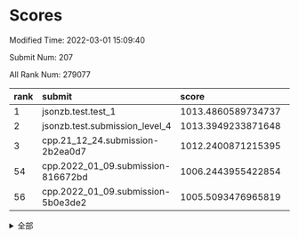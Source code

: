 # Scores

Modified Time: 2022-03-01 15:09:40

Submit Num: 207

All Rank Num: 279077

| rank |               submit               |       score        |       sigma        | pk_num |
| :--- | :--------------------------------- | :----------------- | :----------------- | :----- |
| 1    | jsonzb.test.test_1                 | 1013.4860589734737 | 0.8011898189618354 | 5389   |
| 2    | jsonzb.test.submission_level_4     | 1013.3949233871648 | 0.8158592231827713 | 5391   |
| 3    | cpp.21_12_24.submission-2b2ea0d7   | 1012.2400871215395 | 0.7842274043188516 | 5393   |
| 54   | cpp.2022_01_09.submission-816672bd | 1006.2443955422854 | 0.712485754286447  | 5390   |
| 56   | cpp.2022_01_09.submission-5b0e3de2 | 1005.5093476965819 | 0.7227956994240707 | 5393   |


<details>
<summary>全部</summary>

| rank |                 submit                 |       score        |       sigma        | pk_num |
| :--- | :------------------------------------- | :----------------- | :----------------- | :----- |
| 1    | jsonzb.test.test_1                     | 1013.4860589734737 | 0.8011898189618354 | 5389   |
| 2    | jsonzb.test.submission_level_4         | 1013.3949233871648 | 0.8158592231827713 | 5391   |
| 3    | cpp.21_12_24.submission-2b2ea0d7       | 1012.2400871215395 | 0.7842274043188516 | 5393   |
| 4    | gobigger.level_3.submission_level_3_29 | 1011.7641372596839 | 0.7886594383147648 | 5395   |
| 5    | gobigger.level_3.submission_level_3_2  | 1011.5457228674242 | 0.7716212310857188 | 5392   |
| 6    | gobigger.level_3.submission_level_3_25 | 1011.2045457798831 | 0.7707760016765726 | 5396   |
| 7    | gobigger.level_3.submission_level_3_28 | 1011.1960113632368 | 0.7665482029605465 | 5388   |
| 8    | gobigger.level_3.submission_level_3_1  | 1011.0790010604493 | 0.7519340163719935 | 5393   |
| 9    | gobigger.level_3.submission_level_3_5  | 1011.0241524535112 | 0.7591716589691627 | 5393   |
| 10   | gobigger.level_3.submission_level_3_10 | 1011.0069061283174 | 0.7791541144141079 | 5394   |
| 11   | gobigger.level_3.submission_level_3_38 | 1010.8118792498246 | 0.7708899971673515 | 5393   |
| 12   | gobigger.level_3.submission_level_3_4  | 1010.7786054510159 | 0.7576326612218219 | 5391   |
| 13   | gobigger.level_3.submission_level_3_15 | 1010.7664277486454 | 0.7756785825507752 | 5394   |
| 14   | gobigger.level_3.submission_level_3_27 | 1010.7628613693288 | 0.7706270806755344 | 5392   |
| 15   | gobigger.level_3.submission_level_3_18 | 1010.6765641749091 | 0.7628691669761116 | 5394   |
| 16   | gobigger.level_3.submission_level_3_13 | 1010.648249989161  | 0.7707190820818394 | 5393   |
| 17   | gobigger.level_3.submission_level_3_44 | 1010.6142598936173 | 0.7606073112820423 | 5394   |
| 18   | gobigger.level_3.submission_level_3_23 | 1010.5276791696675 | 0.7437918198347911 | 5388   |
| 19   | gobigger.level_3.submission_level_3_12 | 1010.4812326563606 | 0.7451108140247258 | 5392   |
| 20   | gobigger.level_3.submission_level_3_33 | 1010.3677340223103 | 0.7768286047549305 | 5393   |
| 21   | gobigger.level_3.submission_level_3_32 | 1010.3310930509106 | 0.769130388077502  | 5394   |
| 22   | gobigger.level_3.submission_level_3_14 | 1010.2603009487274 | 0.7781138606248016 | 5396   |
| 23   | gobigger.level_3.submission_level_3_48 | 1010.2556542793594 | 0.777829355895103  | 5392   |
| 24   | gobigger.level_3.submission_level_3_7  | 1010.2486524015054 | 0.746900494005247  | 5394   |
| 25   | gobigger.level_3.submission_level_3_46 | 1010.2414914485279 | 0.7448593737237397 | 5395   |
| 26   | gobigger.level_3.submission_level_3_34 | 1010.2159546306815 | 0.7362456954195619 | 5391   |
| 27   | gobigger.level_3.submission_level_3_40 | 1010.1752416668326 | 0.7753037654330546 | 5390   |
| 28   | gobigger.level_3.submission_level_3_49 | 1010.1103640207652 | 0.7819958608752176 | 5392   |
| 29   | gobigger.level_3.submission_level_3_35 | 1010.0221595445252 | 0.7448800378956194 | 5392   |
| 30   | gobigger.level_3.submission_level_3_42 | 1010.0118362672048 | 0.7687899741144391 | 5392   |
| 31   | gobigger.level_3.submission_level_3_6  | 1010.0108467060028 | 0.7756912474436976 | 5395   |
| 32   | gobigger.level_3.submission_level_3_47 | 1009.9666970326618 | 0.756118247321848  | 5391   |
| 33   | gobigger.level_3.submission_level_3_24 | 1009.9224714030814 | 0.7768514431158855 | 5390   |
| 34   | gobigger.level_3.submission_level_3_0  | 1009.870315508422  | 0.7692268078010034 | 5394   |
| 35   | gobigger.level_3.submission_level_3_31 | 1009.8504686510855 | 0.7321491744306696 | 5395   |
| 36   | gobigger.level_3.submission_level_3_3  | 1009.7995935299675 | 0.746532045950016  | 5397   |
| 37   | gobigger.level_3.submission_level_3_36 | 1009.7991791990694 | 0.7598474099285246 | 5392   |
| 38   | gobigger.level_3.submission_level_3_16 | 1009.7309590103115 | 0.7534670409000165 | 5395   |
| 39   | gobigger.level_3.submission_level_3_41 | 1009.7045110060326 | 0.7434145235914348 | 5389   |
| 40   | gobigger.level_3.submission_level_3_43 | 1009.6991174486349 | 0.7965562899114025 | 5392   |
| 41   | gobigger.level_3.submission_level_3_37 | 1009.640668416492  | 0.7507831213532145 | 5392   |
| 42   | gobigger.level_3.submission_level_3_21 | 1009.3570338712434 | 0.7465561975905107 | 5399   |
| 43   | gobigger.level_3.submission_level_3_45 | 1009.3562255052926 | 0.7484517039413494 | 5392   |
| 44   | gobigger.level_3.submission_level_3_30 | 1009.2726739814427 | 0.7433421372646516 | 5391   |
| 45   | gobigger.level_3.submission_level_3_17 | 1009.2213326852112 | 0.7489560828411361 | 5393   |
| 46   | gobigger.level_3.submission_level_3_9  | 1009.2126712352364 | 0.7507312753238207 | 5394   |
| 47   | gobigger.level_3.submission_level_3_39 | 1009.1909759997973 | 0.7276561815671132 | 5395   |
| 48   | gobigger.level_3.submission_level_3_20 | 1009.0133821543443 | 0.739484671763508  | 5393   |
| 49   | gobigger.level_3.submission_level_3_8  | 1008.8929336935493 | 0.7394082265806559 | 5390   |
| 50   | gobigger.level_3.submission_level_3_26 | 1008.6884898439811 | 0.7212877403790382 | 5393   |
| 51   | gobigger.level_3.submission_level_3_11 | 1008.6594378164614 | 0.7731164989838135 | 5390   |
| 52   | gobigger.level_3.submission_level_3_19 | 1008.6271628947619 | 0.736604699857268  | 5391   |
| 53   | gobigger.level_3.submission_level_3_22 | 1008.570524498893  | 0.7454968779313477 | 5390   |
| 54   | cpp.2022_01_09.submission-816672bd     | 1006.2443955422854 | 0.712485754286447  | 5390   |
| 55   | gobigger.level_1.submission_level_1_43 | 1005.5095119538282 | 0.730635116415389  | 5394   |
| 56   | cpp.2022_01_09.submission-5b0e3de2     | 1005.5093476965819 | 0.7227956994240707 | 5393   |
| 57   | gobigger.level_1.submission_level_1_5  | 1004.9142742153206 | 0.7316323292978093 | 5391   |
| 58   | gobigger.level_1.submission_level_1_7  | 1004.8506728284286 | 0.7269032921187196 | 5393   |
| 59   | gobigger.level_1.submission_level_1_17 | 1004.7163289110968 | 0.7140774301008406 | 5395   |
| 60   | gobigger.level_1.submission_level_1_8  | 1004.3620311259502 | 0.7179220652289274 | 5394   |
| 61   | gobigger.level_1.submission_level_1_14 | 1004.2854733518379 | 0.7285072186436825 | 5396   |
| 62   | gobigger.level_1.submission_level_1_39 | 1004.1448458977469 | 0.7207197678218479 | 5391   |
| 63   | gobigger.level_1.submission_level_1_37 | 1004.1226004812431 | 0.7263518015541767 | 5389   |
| 64   | gobigger.level_1.submission_level_1_33 | 1004.0971673597521 | 0.7267627503407855 | 5389   |
| 65   | gobigger.level_1.submission_level_1_31 | 1004.0927760040963 | 0.7145353300578665 | 5395   |
| 66   | gobigger.level_1.submission_level_1_49 | 1004.088127576149  | 0.7168056483711739 | 5394   |
| 67   | gobigger.level_1.submission_level_1_47 | 1004.075565838654  | 0.7260494354430723 | 5395   |
| 68   | gobigger.level_1.submission_level_1_19 | 1004.0673194795087 | 0.719278736505771  | 5394   |
| 69   | gobigger.level_1.submission_level_1_16 | 1003.9878058164629 | 0.717094683967052  | 5394   |
| 70   | gobigger.level_1.submission_level_1_30 | 1003.9430981737222 | 0.715966414905365  | 5390   |
| 71   | gobigger.level_1.submission_level_1_24 | 1003.8202443603006 | 0.7266630722819329 | 5396   |
| 72   | gobigger.level_1.submission_level_1_20 | 1003.6607993715888 | 0.7204755932984507 | 5397   |
| 73   | gobigger.level_1.submission_level_1_1  | 1003.6100120693737 | 0.7253434297326926 | 5394   |
| 74   | gobigger.level_1.submission_level_1_48 | 1003.5846715312864 | 0.7247335120117265 | 5393   |
| 75   | gobigger.level_1.submission_level_1_11 | 1003.5249473636992 | 0.7230567784175251 | 5392   |
| 76   | gobigger.level_1.submission_level_1_9  | 1003.5187827327707 | 0.7185734672861166 | 5391   |
| 77   | gobigger.level_1.submission_level_1_12 | 1003.5118903219279 | 0.7118844867359028 | 5395   |
| 78   | gobigger.level_1.submission_level_1_13 | 1003.4776542796654 | 0.7148779707148765 | 5393   |
| 79   | gobigger.level_1.submission_level_1_29 | 1003.3724862143063 | 0.7086881749276601 | 5397   |
| 80   | gobigger.level_1.submission_level_1_36 | 1003.3584905052545 | 0.7124326855113073 | 5397   |
| 81   | gobigger.level_1.submission_level_1_6  | 1003.3434946613339 | 0.712046720779703  | 5393   |
| 82   | gobigger.level_1.submission_level_1_44 | 1003.3086240496243 | 0.7116175665781754 | 5394   |
| 83   | gobigger.level_1.submission_level_1_26 | 1003.2726119242278 | 0.7064582789314996 | 5394   |
| 84   | gobigger.level_1.submission_level_1_25 | 1003.2493983932595 | 0.7261683304997016 | 5399   |
| 85   | gobigger.level_1.submission_level_1_18 | 1003.2370903882165 | 0.7160548030068251 | 5395   |
| 86   | gobigger.level_1.submission_level_1_28 | 1003.2230503229922 | 0.7128854299166886 | 5392   |
| 87   | gobigger.level_1.submission_level_1_35 | 1003.1995713252686 | 0.7170298576366545 | 5388   |
| 88   | gobigger.level_1.submission_level_1_32 | 1003.1059292009293 | 0.7259523197677459 | 5388   |
| 89   | gobigger.level_1.submission_level_1_41 | 1003.0999718181424 | 0.7210403798522815 | 5395   |
| 90   | gobigger.level_1.submission_level_1_27 | 1002.9633285368186 | 0.7188550999521695 | 5395   |
| 91   | gobigger.level_1.submission_level_1_3  | 1002.9627641158108 | 0.7216567465013008 | 5394   |
| 92   | gobigger.level_1.submission_level_1_21 | 1002.947185947803  | 0.7249999078523007 | 5393   |
| 93   | gobigger.level_1.submission_level_1_0  | 1002.8401636613452 | 0.7252635625758569 | 5397   |
| 94   | gobigger.level_1.submission_level_1_22 | 1002.7905155756422 | 0.717760512024934  | 5389   |
| 95   | gobigger.level_1.submission_level_1_4  | 1002.7805334419962 | 0.7222183071545689 | 5393   |
| 96   | gobigger.level_1.submission_level_1_15 | 1002.7079637693992 | 0.7190024799608049 | 5394   |
| 97   | gobigger.level_1.submission_level_1_38 | 1002.6765387531842 | 0.7229422021733258 | 5397   |
| 98   | gobigger.level_1.submission_level_1_46 | 1002.6448430250995 | 0.7144358993940959 | 5396   |
| 99   | gobigger.level_1.submission_level_1_2  | 1002.622658562682  | 0.7243491501031782 | 5396   |
| 100  | gobigger.level_1.submission_level_1_10 | 1002.5901947953841 | 0.7094862749487898 | 5395   |
| 101  | gobigger.level_1.submission_level_1_34 | 1002.4886822001018 | 0.7219974468480874 | 5394   |
| 102  | gobigger.level_1.submission_level_1_42 | 1002.3830289393627 | 0.7252026820493712 | 5391   |
| 103  | gobigger.level_1.submission_level_1_45 | 1002.0968469629618 | 0.7222951088851809 | 5399   |
| 104  | gobigger.level_1.submission_level_1_23 | 1001.8043150294916 | 0.7029758722861829 | 5396   |
| 105  | gobigger.level_1.submission_level_1_40 | 1001.5578194101927 | 0.7161900275418991 | 5396   |
| 106  | gobigger.random.submission_random_19   | 997.2585879385821  | 0.7148617768693305 | 5390   |
| 107  | gobigger.random.submission_random_37   | 997.1763661274919  | 0.7037285527080829 | 5394   |
| 108  | gobigger.random.submission_random_39   | 996.7947379770694  | 0.7040206516196259 | 5398   |
| 109  | gobigger.random.submission_random_30   | 996.7213316224978  | 0.7185202952164013 | 5391   |
| 110  | gobigger.random.submission_random_24   | 996.4869238059271  | 0.7144712162416296 | 5396   |
| 111  | gobigger.random.submission_random_47   | 996.409480286243   | 0.7264271778870781 | 5395   |
| 112  | gobigger.random.submission_random_0    | 996.4086089416414  | 0.7191145624312498 | 5394   |
| 113  | gobigger.random.submission_random_20   | 996.4013128346229  | 0.7224735067686249 | 5395   |
| 114  | gobigger.random.submission_random_38   | 996.400215562875   | 0.7179427713984908 | 5392   |
| 115  | gobigger.random.submission_random_48   | 996.3741458406806  | 0.70999168507005   | 5392   |
| 116  | gobigger.random.submission_random_35   | 996.2877738786354  | 0.7103530577709535 | 5392   |
| 117  | gobigger.random.submission_random_25   | 996.2499197787004  | 0.7112823968750303 | 5401   |
| 118  | gobigger.random.submission_random_1    | 996.2411319201561  | 0.7047439684347269 | 5394   |
| 119  | gobigger.random.submission_random_34   | 996.1758811652974  | 0.7174389830873157 | 5388   |
| 120  | gobigger.random.submission_random_33   | 996.1407745547862  | 0.7128643976682851 | 5390   |
| 121  | gobigger.random.submission_random_12   | 996.1378074392971  | 0.7077918261478886 | 5391   |
| 122  | gobigger.random.submission_random_27   | 996.1336806609912  | 0.7123113827068482 | 5391   |
| 123  | gobigger.random.submission_random_45   | 996.0268796761802  | 0.699704683473973  | 5393   |
| 124  | gobigger.random.submission_random_31   | 995.9891676792167  | 0.722483653498164  | 5395   |
| 125  | gobigger.random.submission_random_22   | 995.9672819103573  | 0.713573909510218  | 5393   |
| 126  | gobigger.random.submission_random_5    | 995.9519562998386  | 0.7010515132192249 | 5388   |
| 127  | gobigger.random.submission_random_2    | 995.9202542074713  | 0.7165433486160306 | 5391   |
| 128  | gobigger.random.submission_random_44   | 995.9064914182798  | 0.6965992199918101 | 5393   |
| 129  | gobigger.random.submission_random_4    | 995.8569531578452  | 0.7241572608926069 | 5387   |
| 130  | gobigger.random.submission_random_9    | 995.8520735508629  | 0.7128889784097814 | 5393   |
| 131  | gobigger.random.submission_random_15   | 995.8477275516603  | 0.7059751849848215 | 5397   |
| 132  | gobigger.random.submission_random_41   | 995.8082280309534  | 0.7068025219310078 | 5390   |
| 133  | gobigger.random.submission_random_46   | 995.7840308542754  | 0.7263909379810443 | 5390   |
| 134  | gobigger.random.submission_random_13   | 995.7191819792096  | 0.7169011194389859 | 5392   |
| 135  | gobigger.random.submission_random_28   | 995.6726221262911  | 0.7318388463667137 | 5397   |
| 136  | gobigger.random.submission_random_42   | 995.6531841002685  | 0.7052096339707036 | 5394   |
| 137  | gobigger.random.submission_random_36   | 995.6430391165577  | 0.701695203696484  | 5397   |
| 138  | gobigger.random.submission_random_18   | 995.6385625877983  | 0.7145255733561466 | 5392   |
| 139  | gobigger.random.submission_random_43   | 995.5945637629793  | 0.721191882754236  | 5392   |
| 140  | gobigger.random.submission_random_16   | 995.5937150969369  | 0.7016307851235047 | 5393   |
| 141  | gobigger.random.submission_random_10   | 995.5610881218427  | 0.7148161928797273 | 5392   |
| 142  | gobigger.random.submission_random_23   | 995.5400709057303  | 0.7226672912525585 | 5391   |
| 143  | gobigger.random.submission_random_49   | 995.470760426181   | 0.7020521278577913 | 5391   |
| 144  | gobigger.random.submission_random_40   | 995.3804958389754  | 0.7253051382441529 | 5396   |
| 145  | gobigger.random.submission_random_32   | 995.3524502855249  | 0.7124412575550074 | 5391   |
| 146  | gobigger.random.submission_random_11   | 995.3003505180425  | 0.7122050967443225 | 5395   |
| 147  | gobigger.random.submission_random_26   | 995.2373210314223  | 0.7064448081438945 | 5387   |
| 148  | gobigger.random.submission_random_29   | 995.2034227833968  | 0.7123882547326736 | 5387   |
| 149  | gobigger.random.submission_random_21   | 995.0447460577125  | 0.7185425632019796 | 5394   |
| 150  | gobigger.random.submission_random_7    | 994.9085290665298  | 0.721398230309493  | 5392   |
| 151  | gobigger.random.submission_random_6    | 994.7853795303041  | 0.7171309348807687 | 5398   |
| 152  | gobigger.random.submission_random_14   | 994.7474489083265  | 0.7080704056710536 | 5392   |
| 153  | gobigger.random.submission_random_8    | 994.6644645216119  | 0.7187785993208079 | 5388   |
| 154  | gobigger.random.submission_random_3    | 994.6249470332987  | 0.6994513942563885 | 5395   |
| 155  | gobigger.random.submission_random_17   | 994.4638258982752  | 0.7056332011293488 | 5393   |
| 156  | gobigger.level_2.submission_level_2_22 | 993.5583081582133  | 0.7360214867261029 | 5386   |
| 157  | gobigger.level_2.submission_level_2_37 | 993.4678195689568  | 0.7135741703245947 | 5389   |
| 158  | gobigger.level_2.submission_level_2_6  | 993.4494237714031  | 0.7476796717385069 | 5395   |
| 159  | gobigger.level_2.submission_level_2_21 | 993.2292492497102  | 0.7360307800516116 | 5387   |
| 160  | gobigger.level_2.submission_level_2_31 | 993.0499131774388  | 0.737805084519637  | 5392   |
| 161  | gobigger.level_2.submission_level_2_3  | 993.0378949841313  | 0.7241394159069761 | 5392   |
| 162  | gobigger.level_2.submission_level_2_11 | 992.9641827165245  | 0.7335229887781056 | 5392   |
| 163  | gobigger.level_2.submission_level_2_15 | 992.9583447915367  | 0.7341511867818715 | 5393   |
| 164  | gobigger.level_2.submission_level_2_25 | 992.8054340982887  | 0.74720189592032   | 5391   |
| 165  | gobigger.level_2.submission_level_2_5  | 992.7917751630714  | 0.732287955256425  | 5390   |
| 166  | gobigger.level_2.submission_level_2_10 | 992.7693837985554  | 0.7266216670370105 | 5390   |
| 167  | gobigger.level_2.submission_level_2_7  | 992.7571195198549  | 0.7464172249065476 | 5397   |
| 168  | gobigger.level_2.submission_level_2_28 | 992.7392233831825  | 0.7461178713252703 | 5393   |
| 169  | gobigger.level_2.submission_level_2_44 | 992.731415517501   | 0.7382668118867133 | 5391   |
| 170  | gobigger.level_2.submission_level_2_20 | 992.6985443034928  | 0.7352190113342747 | 5392   |
| 171  | gobigger.level_2.submission_level_2_36 | 992.6302537653979  | 0.7519210759136804 | 5393   |
| 172  | gobigger.level_2.submission_level_2_30 | 992.6267632612748  | 0.7638272010684232 | 5393   |
| 173  | gobigger.level_2.submission_level_2_4  | 992.4754620272876  | 0.7550314953878019 | 5392   |
| 174  | gobigger.level_2.submission_level_2_40 | 992.4620533331861  | 0.7362620824578388 | 5389   |
| 175  | gobigger.level_2.submission_level_2_2  | 992.4533469245218  | 0.7488949159380178 | 5387   |
| 176  | gobigger.level_2.submission_level_2_14 | 992.3100748078638  | 0.7502772222235972 | 5392   |
| 177  | gobigger.level_2.submission_level_2_39 | 992.1777858687494  | 0.7530976373192725 | 5396   |
| 178  | gobigger.level_2.submission_level_2_33 | 992.166770407081   | 0.7492194973488915 | 5392   |
| 179  | gobigger.level_2.submission_level_2_49 | 991.9889569375893  | 0.7251201326233817 | 5396   |
| 180  | gobigger.level_2.submission_level_2_23 | 991.9637343016045  | 0.7486876585661063 | 5395   |
| 181  | gobigger.level_2.submission_level_2_43 | 991.9476494373241  | 0.7488961563213996 | 5391   |
| 182  | gobigger.level_2.submission_level_2_48 | 991.9471699953976  | 0.7514061894803397 | 5394   |
| 183  | gobigger.level_2.submission_level_2_12 | 991.914268007592   | 0.760365591454365  | 5394   |
| 184  | gobigger.level_2.submission_level_2_38 | 991.9101801652868  | 0.7483319671850669 | 5389   |
| 185  | gobigger.level_2.submission_level_2_18 | 991.8047591175766  | 0.7659673512451575 | 5394   |
| 186  | gobigger.level_2.submission_level_2_27 | 991.6696415455783  | 0.7527058659363346 | 5392   |
| 187  | gobigger.level_2.submission_level_2_19 | 991.6211915431618  | 0.764477572392884  | 5392   |
| 188  | gobigger.level_2.submission_level_2_46 | 991.6147015308394  | 0.7484905270239249 | 5390   |
| 189  | gobigger.level_2.submission_level_2_24 | 991.6110835732219  | 0.7588867422658707 | 5389   |
| 190  | gobigger.level_2.submission_level_2_16 | 991.6051530550368  | 0.7384566851869201 | 5389   |
| 191  | gobigger.level_2.submission_level_2_8  | 991.5672906018552  | 0.756467635287779  | 5392   |
| 192  | gobigger.level_2.submission_level_2_0  | 991.5574990117095  | 0.7513270647704804 | 5392   |
| 193  | gobigger.level_2.submission_level_2_34 | 991.5269656034955  | 0.7526168869361803 | 5383   |
| 194  | gobigger.level_2.submission_level_2_32 | 991.4593106159199  | 0.7623699936916899 | 5393   |
| 195  | gobigger.level_2.submission_level_2_9  | 991.3919228076679  | 0.7399200835362733 | 5397   |
| 196  | gobigger.level_2.submission_level_2_42 | 991.3785894278005  | 0.7547451860635566 | 5398   |
| 197  | gobigger.level_2.submission_level_2_35 | 991.2935903334431  | 0.7573051051431073 | 5390   |
| 198  | gobigger.level_2.submission_level_2_41 | 991.181427552698   | 0.7522328551126372 | 5397   |
| 199  | gobigger.level_2.submission_level_2_17 | 990.9387525952365  | 0.7518664448220733 | 5395   |
| 200  | gobigger.level_2.submission_level_2_26 | 990.63245281125    | 0.7595144681516685 | 5397   |
| 201  | gobigger.level_2.submission_level_2_1  | 990.604476279896   | 0.7528730888547971 | 5392   |
| 202  | gobigger.level_2.submission_level_2_47 | 990.3409826757106  | 0.7643093658755187 | 5395   |
| 203  | gobigger.level_2.submission_level_2_29 | 990.1857576502092  | 0.7639359007881055 | 5393   |
| 204  | gobigger.level_2.submission_level_2_13 | 989.6864324672185  | 0.7789941433045339 | 5390   |
| 205  | gobigger.level_2.submission_level_2_45 | 989.2754983698148  | 0.7822165401353858 | 5393   |
| 206  | gobigger.none.submission_none_0        | 977.2420337899448  | 1.3536880150789936 | 5393   |
| 207  | gobigger.none.submission_none_1        | 974.8710157432481  | 1.5669460175341963 | 5395   |

</details>